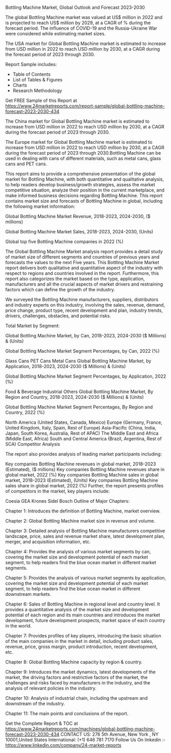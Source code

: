 Bottling Machine Market, Global Outlook and Forecast 2023-2030

The global Bottling Machine market was valued at US$ million in 2022 and is projected to reach US$ million by 2029, at a CAGR of % during the forecast period. The influence of COVID-19 and the Russia-Ukraine War were considered while estimating market sizes.

The USA market for Global Bottling Machine market is estimated to increase from USD million in 2022 to reach USD million by 2030, at a CAGR during the forecast period of 2023 through 2030.

Report Sample includes:
- Table of Contents
- List of Tables & Figures
- Charts
- Research Methodology

Get FREE Sample of this Report at https://www.24marketreports.com/report-sample/global-bottling-machine-forecast-2023-2030-434

The China market for Global Bottling Machine market is estimated to increase from USD million in 2022 to reach USD million by 2030, at a CAGR during the forecast period of 2023 through 2030.

The Europe market for Global Bottling Machine market is estimated to increase from USD million in 2022 to reach USD million by 2030, at a CAGR during the forecast period of 2023 through 2030.Bottling Machine can be used in dealing with cans of different materials, such as metal cans, glass cans and PET cans.

This report aims to provide a comprehensive presentation of the global market for Bottling Machine, with both quantitative and qualitative analysis, to help readers develop business/growth strategies, assess the market competitive situation, analyze their position in the current marketplace, and make informed business decisions regarding Bottling Machine. This report contains market size and forecasts of Bottling Machine in global, including the following market information:

Global Bottling Machine Market Revenue, 2018-2023, 2024-2030, ($ millions)

Global Bottling Machine Market Sales, 2018-2023, 2024-2030, (Units)

Global top five Bottling Machine companies in 2022 (%)

The Global Bottling Machine Market analysis report provides a detail study of market size of different segments and countries of previous years and forecasts the values to the next Five years. This Bottling Machine Market report delivers both qualitative and quantitative aspect of the industry with respect to regions and countries involved in the report. Furthermore, this report also categorizes the market based on the type, application, manufacturers and all the crucial aspects of market drivers and restraining factors which can define the growth of the industry.

We surveyed the Bottling Machine manufacturers, suppliers, distributors and industry experts on this industry, involving the sales, revenue, demand, price change, product type, recent development and plan, industry trends, drivers, challenges, obstacles, and potential risks.

Total Market by Segment:

Global Bottling Machine Market, by Can, 2018-2023, 2024-2030 ($ Millions) & (Units)

Global Bottling Machine Market Segment Percentages, by Can, 2022 (%)

Glass Cans
PET Cans
Metal Cans
Global Bottling Machine Market, by Application, 2018-2023, 2024-2030 ($ Millions) & (Units)

Global Bottling Machine Market Segment Percentages, by Application, 2022 (%)

Food & Beverage
Industrial
Others
Global Bottling Machine Market, By Region and Country, 2018-2023, 2024-2030 ($ Millions) & (Units)

Global Bottling Machine Market Segment Percentages, By Region and Country, 2022 (%)

North America (United States, Canada, Mexico)
Europe (Germany, France, United Kingdom, Italy, Spain, Rest of Europe)
Asia-Pacific (China, India, Japan, South Korea, Australia, Rest of APAC)
The Middle East and Africa (Middle East, Africa)
South and Central America (Brazil, Argentina, Rest of SCA)
Competitor Analysis

The report also provides analysis of leading market participants including:

Key companies Bottling Machine revenues in global market, 2018-2023 (Estimated), ($ millions)
Key companies Bottling Machine revenues share in global market, 2022 (%)
Key companies Bottling Machine sales in global market, 2018-2023 (Estimated), (Units)
Key companies Bottling Machine sales share in global market, 2022 (%)
Further, the report presents profiles of competitors in the market, key players include:

Coesia
GEA
Krones
Sidel
Bosch
Outline of Major Chapters:

Chapter 1: Introduces the definition of Bottling Machine, market overview.

Chapter 2: Global Bottling Machine market size in revenue and volume.

Chapter 3: Detailed analysis of Bottling Machine manufacturers competitive landscape, price, sales and revenue market share, latest development plan, merger, and acquisition information, etc.

Chapter 4: Provides the analysis of various market segments by can, covering the market size and development potential of each market segment, to help readers find the blue ocean market in different market segments.

Chapter 5: Provides the analysis of various market segments by application, covering the market size and development potential of each market segment, to help readers find the blue ocean market in different downstream markets.

Chapter 6: Sales of Bottling Machine in regional level and country level. It provides a quantitative analysis of the market size and development potential of each region and its main countries and introduces the market development, future development prospects, market space of each country in the world.

Chapter 7: Provides profiles of key players, introducing the basic situation of the main companies in the market in detail, including product sales, revenue, price, gross margin, product introduction, recent development, etc.

Chapter 8: Global Bottling Machine capacity by region & country.

Chapter 9: Introduces the market dynamics, latest developments of the market, the driving factors and restrictive factors of the market, the challenges and risks faced by manufacturers in the industry, and the analysis of relevant policies in the industry.

Chapter 10: Analysis of industrial chain, including the upstream and downstream of the industry.

Chapter 11: The main points and conclusions of the report.

Get the Complete Report & TOC at https://www.24marketreports.com/machines/global-bottling-machine-forecast-2023-2030-434
CONTACT US:
276 5th Avenue, New York , NY 10001,United States
International: (+1) 646 781 7170
Follow Us On linkedin :- https://www.linkedin.com/company/24-market-reports
